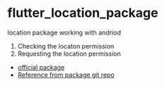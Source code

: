 # flutter_location_package

location package working with andriod

1. Checking the locaton permission
2. Requesting the location permission

- [official package](https://pub.dev/packages/location)
- [Reference from package git repo](https://github.com/Lyokone/flutterlocation/tree/master/packages/location/example)
